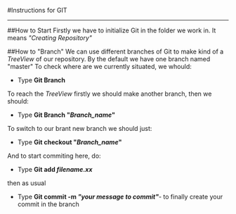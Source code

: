 #Instructions for GIT
________
##How to Start
Firstly we have to initialize Git in the folder we work in. It means *"Creating Repository"*

##How to "Branch"
We can use different branches of Git to make kind of a *TreeView* of our repository. By the default we have one branch named "master"
To check where are we currently situated, we whould:
* Type **Git Branch** 

To reach the *TreeView* firstly we should make another branch, then we should:
* Type **Git Branch "*Branch_name*"**  

To switch to our brant new branch we should just:
* Type **Git checkout "*Branch_name*"**

And to start commiting here, do:
* Type **Git add *filename.xx*** 

then as usual

* Type **Git commit -m *"your message to commit"***- to finally create your commit in the branch
